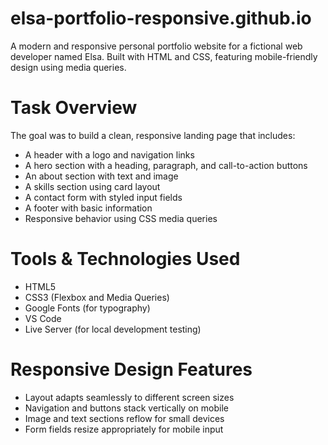 # elsa-portfolio-responsive.github.io
A modern and responsive personal portfolio website for a fictional web developer named Elsa. Built with HTML and CSS, featuring mobile-friendly design using media queries.

# Task Overview
The goal was to build a clean, responsive landing page that includes:
- A header with a logo and navigation links  
- A hero section with a heading, paragraph, and call-to-action buttons  
- An about section with text and image  
- A skills section using card layout  
- A contact form with styled input fields  
- A footer with basic information  
- Responsive behavior using CSS media queries  

# Tools & Technologies Used
- HTML5  
- CSS3 (Flexbox and Media Queries)  
- Google Fonts (for typography)  
- VS Code  
- Live Server (for local development testing)  

# Responsive Design Features
- Layout adapts seamlessly to different screen sizes  
- Navigation and buttons stack vertically on mobile  
- Image and text sections reflow for small devices  
- Form fields resize appropriately for mobile input  
